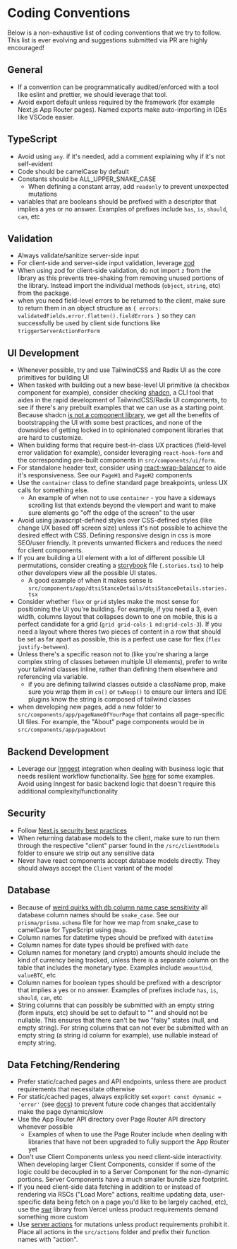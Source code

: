 # Coding Conventions

Below is a non-exhaustive list of coding conventions that we try to follow. This list is ever evolving and suggestions submitted via PR are highly encouraged!

## General

- If a convention can be programmatically audited/enforced with a tool like eslint and prettier, we should leverage that tool.
- Avoid export default unless required by the framework (for example Next.js App Router pages). Named exports make auto-importing in IDEs like VSCode easier.

## TypeScript

- Avoid using `any`. if it's needed, add a comment explaining why if it's not self-evident
- Code should be camelCase by default
- Constants should be ALL_UPPER_SNAKE_CASE
  - When defining a constant array, add `readonly` to prevent unexpected mutations
- variables that are booleans should be prefixed with a descriptor that implies a yes or no answer. Examples of prefixes include `has`, `is`, `should`, `can`, etc

## Validation

- Always validate/sanitize server-side input
- For client-side and server-side input validation, leverage [zod](https://github.com/colinhacks/zod)
- When using zod for client-side validation, do not import `z` from the library as this prevents tree-shaking from removing unused portions of the library. Instead import the individual methods (`object`, `string`, etc) from the package.
- when you need field-level errors to be returned to the client, make sure to return them in an object structure as `{ errors: validatedFields.error.flatten().fieldErrors }` so they can successfully be used by client side functions like `triggerServerActionForForm`

## UI Development

- Whenever possible, try and use TailwindCSS and Radix UI as the core primitives for building UI
- When tasked with building out a new base-level UI primitive (a checkbox component for example), consider checking [shadcn](https://ui.shadcn.com/docs/components/), a CLI tool that aides in the rapid development of TailwindCSS/Radix UI components, to see if there's any prebuilt examples that we can use as a starting point. Because shadcn [is not a component library](https://ui.shadcn.com/docs), we get all the benefits of bootstrapping the UI with some best practices, and none of the downsides of getting locked in to opinionated component libraries that are hard to customize.
- When building forms that require best-in-class UX practices (field-level error validation for example), consider leveraging `react-hook-form` and the corresponding pre-built components in `src/components/ui/form`.
- For standalone header text, consider using [react-wrap-balancer](https://react-wrap-balancer.vercel.app/) to aide it's responsiveness. See our `PageH1` and `PageH2` components
- Use the `container` class to define standard page breakpoints, unless UX calls for something else.
  - An example of when not to use `container` - you have a sideways scrolling list that extends beyond the viewport and want to make sure elements go "off the edge of the screen" to the user
- Avoid using javascript-defined styles over CSS-defined styles (like change UX based off screen size) unless it's not possible to achieve the desired effect with CSS. Defining responsive design in css is more SEO/user friendly. It prevents unwanted flickers and reduces the need for client components.
- If you are building a UI element with a lot of different possible UI permutations, consider creating a [storybook](https://storybook.js.org/) file (`.stories.tsx`) to help other developers view all the possible UI states.
  - A good example of when it makes sense is `src/components/app/dtsiStanceDetails/dtsiStanceDetails.stories.tsx`
- Consider whether `flex` or `grid` styles make the most sense for positioning the UI you're building. For example, if you need a 3, even width, columns layout that collapses down to one on mobile, this is a perfect candidate for a grid (`grid grid-cols-1 md:grid-cols-3`). If you need a layout where theres two pieces of content in a row that should be set as far apart as possible, this is a perfect use case for flex (`flex justify-between`).
- Unless there's a specific reason not to (like you're sharing a large complex string of classes between multiple UI elements), prefer to write your tailwind classes inline, rather than defining them elsewhere and referencing via variable.
  - if you are defining tailwind classes outside a className prop, make sure you wrap them in `cn()` or `twNoop()` to ensure our linters and IDE plugins know the string is composed of tailwind classes
- when developing new pages, add a new folder to `src/components/app/pageNameOfYourPage` that contains all page-specific UI files. For example, the "About" page components would be in `src/components/app/pageAbout`

## Backend Development

- Leverage our [Inngest](https://www.inngest.com) integration when dealing with business logic that needs resilient workflow functionality. See [here](https://www.inngest.com/patterns) for some examples. Avoid using Inngest for basic backend logic that doesn't require this additional complexity/functionality

## Security

- Follow [Next.js security best practices](https://nextjs.org/blog/security-nextjs-server-components-actions)
- When returning database models to the client, make sure to run them through the respective "client" parser found in the `/src/clientModels` folder to ensure we strip out any sensitive data
- Never have react components accept database models directly. They should always accept the `Client` variant of the model

## Database

- Because of [weird quirks with db column name case sensitivity](https://stackoverflow.com/questions/2009005/are-column-and-table-name-case-sensitive-in-mysql) all database column names should be `snake_case`. See our `prisma/prisma.schema` file for how we map from snake_case to camelCase for TypeScript using `@map`.
- Column names for datetime types should be prefixed with `datetime`
- Column names for date types should be prefixed with `date`
- Column names for monetary (and crypto) amounts should include the kind of currency being tracked, unless there is a separate column on the table that includes the monetary type. Examples include `amountUsd`, `valueBTC`, etc
- Column names for boolean types should be prefixed with a descriptor that implies a yes or no answer. Examples of prefixes include `has`, `is`, `should`, `can`, etc
- String columns that can possibly be submitted with an empty string (form inputs, etc) should be set to default to "" and should not be nullable. This ensures that there can't be two "falsy" states (null, and empty string). For string columns that can not ever be submitted with an empty string (a string id column for example), use nullable instead of empty string.

## Data Fetching/Rendering

- Prefer static/cached pages and API endpoints, unless there are product requirements that necessitate otherwise
- For static/cached pages, always explicitly set `export const dynamic = 'error'` (see [docs](https://nextjs.org/docs/app/api-reference/file-conventions/route-segment-config#dynamic)) to prevent future code changes that accidentally make the page dynamic/slow
- Use the App Router API directory over Page Router API directory whenever possible
  - Examples of when to use the Page Router include when dealing with libraries that have not been upgraded to fully support the App Router yet
- Don't use Client Components unless you need client-side interactivity. When developing larger Client Components, consider if some of the logic could be decoupled in to a Server Component for the non-dynamic portions. Server Components have a much smaller bundle size footprint.
- If you need client-side data fetching in addition to or instead of rendering via RSCs ("Load More" actions, realtime updating data, user-specific data being fetch on a page you'd like to be largely cached, etc), use the [swr](https://swr.vercel.app/) library from Vercel unless product requirements demand something more custom
- Use [server actions](https://nextjs.org/docs/app/building-your-application/data-fetching/server-actions-and-mutations) for mutations unless product requirements prohibit it. Place all actions in the `src/actions` folder and prefix their function names with "action".
